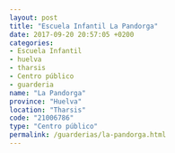 ```yaml
---
layout: post
title: "Escuela Infantil La Pandorga"
date: 2017-09-20 20:57:05 +0200
categories:
- Escuela Infantil
- huelva
- tharsis
- Centro público
- guarderia
name: "La Pandorga"
province: "Huelva"
location: "Tharsis"
code: "21006786"
type: "Centro público"
permalink: /guarderias/la-pandorga.html
---
```

